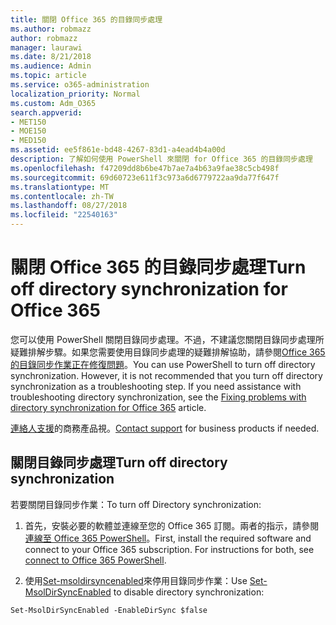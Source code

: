 ```yaml
---
title: 關閉 Office 365 的目錄同步處理
ms.author: robmazz
author: robmazz
manager: laurawi
ms.date: 8/21/2018
ms.audience: Admin
ms.topic: article
ms.service: o365-administration
localization_priority: Normal
ms.custom: Adm_O365
search.appverid:
- MET150
- MOE150
- MED150
ms.assetid: ee5f861e-bd48-4267-83d1-a4ead4b4a00d
description: 了解如何使用 PowerShell 來關閉 for Office 365 的目錄同步處理
ms.openlocfilehash: f47209dd8b6be47b7ae7a4b63a9fae38c5cb498f
ms.sourcegitcommit: 69d60723e611f3c973a6d6779722aa9da77f647f
ms.translationtype: MT
ms.contentlocale: zh-TW
ms.lasthandoff: 08/27/2018
ms.locfileid: "22540163"
---
```

# <a name="turn-off-directory-synchronization-for-office-365"></a><span data-ttu-id="221b8-103">關閉 Office 365 的目錄同步處理</span><span class="sxs-lookup"><span data-stu-id="221b8-103">Turn off directory synchronization for Office 365</span></span>
<span data-ttu-id="221b8-p101">您可以使用 PowerShell 關閉目錄同步處理。不過，不建議您關閉目錄同步處理所疑難排解步驟。如果您需要使用目錄同步處理的疑難排解協助，請參閱[Office 365 的目錄同步作業正在修復問題](fix-problems-with-directory-synchronization.md)。</span><span class="sxs-lookup"><span data-stu-id="221b8-p101">You can use PowerShell to turn off directory synchronization. However, it is not recommended that you turn off directory synchronization as a troubleshooting step. If you need assistance with troubleshooting directory synchronization, see the [Fixing problems with directory synchronization for Office 365](fix-problems-with-directory-synchronization.md) article.</span></span> 
  
<span data-ttu-id="221b8-107">[連絡人支援](https://support.office.com/article/32a17ca7-6fa0-4870-8a8d-e25ba4ccfd4b)的商務產品視。</span><span class="sxs-lookup"><span data-stu-id="221b8-107">[Contact support](https://support.office.com/article/32a17ca7-6fa0-4870-8a8d-e25ba4ccfd4b) for business products if needed.</span></span>
  
## <a name="turn-off-directory-synchronization"></a><span data-ttu-id="221b8-108">關閉目錄同步處理</span><span class="sxs-lookup"><span data-stu-id="221b8-108">Turn off directory synchronization</span></span>  
<span data-ttu-id="221b8-109">若要關閉目錄同步作業：</span><span class="sxs-lookup"><span data-stu-id="221b8-109">To turn off Directory synchronization:</span></span>
  
1. <span data-ttu-id="221b8-p102">首先，安裝必要的軟體並連線至您的 Office 365 訂閱。兩者的指示，請參閱[連線至 Office 365 PowerShell](https://go.microsoft.com/fwlink/p/?LinkId=821938)。</span><span class="sxs-lookup"><span data-stu-id="221b8-p102">First, install the required software and connect to your Office 365 subscription. For instructions for both, see [connect to Office 365 PowerShell](https://go.microsoft.com/fwlink/p/?LinkId=821938).</span></span>
    
2. <span data-ttu-id="221b8-112">使用[Set-msoldirsyncenabled](https://go.microsoft.com/fwlink/p/?LinkId=821939)來停用目錄同步作業：</span><span class="sxs-lookup"><span data-stu-id="221b8-112">Use [Set-MsolDirSyncEnabled](https://go.microsoft.com/fwlink/p/?LinkId=821939) to disable directory synchronization:</span></span> 
    
  ```
  Set-MsolDirSyncEnabled -EnableDirSync $false
  ```